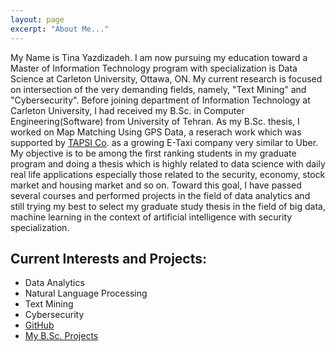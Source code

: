 ```yaml
---
layout: page
excerpt: "About Me..."
---
```

My Name is Tina Yazdizadeh. I am now pursuing my education toward a Master of Information Technology program with specialization is Data Science at Carleton University, Ottawa, ON. My current research is focused on intersection of the very demanding fields, namely, "Text Mining" and "Cybersecurity". Before joining  department of Information Technology at Carleton University, I had received my B.Sc. in Computer Engineering(Software) from University of Tehran. As my B.Sc. thesis, I worked on Map Matching Using GPS Data, a reserach work which was supported by [TAPSI Co](https://en.wikipedia.org/wiki/TAPSI). as a growing E-Taxi company very similar to Uber.  
My objective is to be among the first ranking students in my graduate program and doing a thesis which is highly related to data science with daily real life applications especially those related to the security, economy, stock market and housing market and so on. Toward this goal, I have passed several courses and performed projects in the field of data analytics and still trying my best to select my graduate study thesis in the field of big data, machine learning in the context of artificial intelligence with security specialization.


## Current Interests and Projects:

- Data Analytics
- Natural Language Processing
- Text Mining
- Cybersecurity
- [GitHub](https://github.com/tinayzdzd)
- [My B.Sc. Projects](https://github.com/tinayz)
